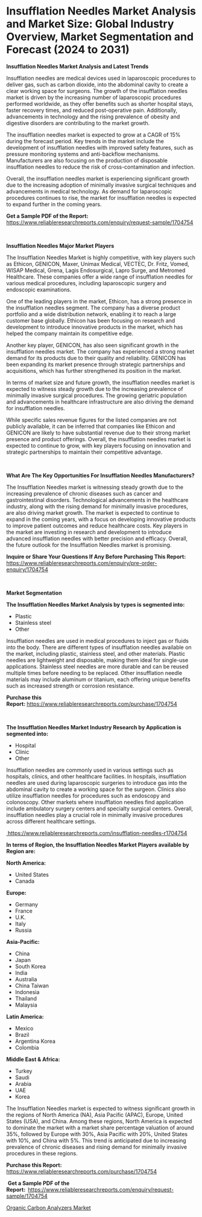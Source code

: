 <p><h1>Insufflation Needles Market Analysis and Market Size: Global Industry Overview, Market Segmentation and Forecast (2024 to 2031)</h1></p><p><strong>Insufflation Needles Market Analysis and Latest Trends</strong></p>
<p><p>Insufflation needles are medical devices used in laparoscopic procedures to deliver gas, such as carbon dioxide, into the abdominal cavity to create a clear working space for surgeons. The growth of the insufflation needles market is driven by the increasing number of laparoscopic procedures performed worldwide, as they offer benefits such as shorter hospital stays, faster recovery times, and reduced post-operative pain. Additionally, advancements in technology and the rising prevalence of obesity and digestive disorders are contributing to the market growth.</p><p>The insufflation needles market is expected to grow at a CAGR of 15% during the forecast period. Key trends in the market include the development of insufflation needles with improved safety features, such as pressure monitoring systems and anti-backflow mechanisms. Manufacturers are also focusing on the production of disposable insufflation needles to reduce the risk of cross-contamination and infection.</p><p>Overall, the insufflation needles market is experiencing significant growth due to the increasing adoption of minimally invasive surgical techniques and advancements in medical technology. As demand for laparoscopic procedures continues to rise, the market for insufflation needles is expected to expand further in the coming years.</p></p>
<p><strong>Get a Sample PDF of the Report:&nbsp;</strong> <a href="https://www.reliableresearchreports.com/enquiry/request-sample/1704754">https://www.reliableresearchreports.com/enquiry/request-sample/1704754</a></p>
<p>&nbsp;</p>
<p><strong>Insufflation Needles Major Market Players</strong></p>
<p><p>The Insufflation Needles Market is highly competitive, with key players such as Ethicon, GENICON, Maxer, Unimax Medical, VECTEC, Dr. Fritz, Vomed, WISAP Medical, Grena, Lagis Endosurgical, Lapro Surge, and Metromed Healthcare. These companies offer a wide range of insufflation needles for various medical procedures, including laparoscopic surgery and endoscopic examinations.</p><p>One of the leading players in the market, Ethicon, has a strong presence in the insufflation needles segment. The company has a diverse product portfolio and a wide distribution network, enabling it to reach a large customer base globally. Ethicon has been focusing on research and development to introduce innovative products in the market, which has helped the company maintain its competitive edge.</p><p>Another key player, GENICON, has also seen significant growth in the insufflation needles market. The company has experienced a strong market demand for its products due to their quality and reliability. GENICON has been expanding its market presence through strategic partnerships and acquisitions, which has further strengthened its position in the market.</p><p>In terms of market size and future growth, the insufflation needles market is expected to witness steady growth due to the increasing prevalence of minimally invasive surgical procedures. The growing geriatric population and advancements in healthcare infrastructure are also driving the demand for insufflation needles.</p><p>While specific sales revenue figures for the listed companies are not publicly available, it can be inferred that companies like Ethicon and GENICON are likely to have substantial revenue due to their strong market presence and product offerings. Overall, the insufflation needles market is expected to continue to grow, with key players focusing on innovation and strategic partnerships to maintain their competitive advantage.</p></p>
<p>&nbsp;</p>
<p><strong>What Are The Key Opportunities For Insufflation Needles Manufacturers?</strong></p>
<p><p>The Insufflation Needles market is witnessing steady growth due to the increasing prevalence of chronic diseases such as cancer and gastrointestinal disorders. Technological advancements in the healthcare industry, along with the rising demand for minimally invasive procedures, are also driving market growth. The market is expected to continue to expand in the coming years, with a focus on developing innovative products to improve patient outcomes and reduce healthcare costs. Key players in the market are investing in research and development to introduce advanced insufflation needles with better precision and efficacy. Overall, the future outlook for the Insufflation Needles market is promising.</p></p>
<p><strong>Inquire or Share Your Questions If Any Before Purchasing This Report:</strong> <a href="https://www.reliableresearchreports.com/enquiry/pre-order-enquiry/1704754">https://www.reliableresearchreports.com/enquiry/pre-order-enquiry/1704754</a></p>
<p>&nbsp;</p>
<p><strong>Market Segmentation</strong></p>
<p><strong>The Insufflation Needles Market Analysis by types is segmented into:</strong></p>
<p><ul><li>Plastic</li><li>Stainless steel</li><li>Other</li></ul></p>
<p><p>Insufflation needles are used in medical procedures to inject gas or fluids into the body. There are different types of insufflation needles available on the market, including plastic, stainless steel, and other materials. Plastic needles are lightweight and disposable, making them ideal for single-use applications. Stainless steel needles are more durable and can be reused multiple times before needing to be replaced. Other insufflation needle materials may include aluminum or titanium, each offering unique benefits such as increased strength or corrosion resistance.</p></p>
<p><strong>Purchase this Report:&nbsp;</strong><a href="https://www.reliableresearchreports.com/purchase/1704754">https://www.reliableresearchreports.com/purchase/1704754</a></p>
<p>&nbsp;</p>
<p><strong>The Insufflation Needles Market Industry Research by Application is segmented into:</strong></p>
<p><ul><li>Hospital</li><li>Clinic</li><li>Other</li></ul></p>
<p><p>Insufflation needles are commonly used in various settings such as hospitals, clinics, and other healthcare facilities. In hospitals, insufflation needles are used during laparoscopic surgeries to introduce gas into the abdominal cavity to create a working space for the surgeon. Clinics also utilize insufflation needles for procedures such as endoscopy and colonoscopy. Other markets where insufflation needles find application include ambulatory surgery centers and specialty surgical centers. Overall, insufflation needles play a crucial role in minimally invasive procedures across different healthcare settings.</p></p>
<p><a href="https://www.reliableresearchreports.com/insufflation-needles-r1704754">&nbsp;https://www.reliableresearchreports.com/insufflation-needles-r1704754</a></p>
<p><strong>In terms of Region, the Insufflation Needles Market Players available by Region are:</strong></p>
<p>
    <p> <strong> North America: </strong>
        <ul>
            <li>United States</li>
            <li>Canada</li>
        </ul>
        </p> 
    <p> <strong> Europe: </strong>
        <ul>
            <li>Germany</li>
            <li>France</li>
            <li>U.K.</li>
            <li>Italy</li>
            <li>Russia</li>
        </ul>
        </p> 
    <p> <strong> Asia-Pacific: </strong>
        <ul>
            <li>China</li>
            <li>Japan</li>
            <li>South Korea</li>
            <li>India</li>
            <li>Australia</li>
            <li>China Taiwan</li>
            <li>Indonesia</li>
            <li>Thailand</li>
            <li>Malaysia</li>
        </ul>
        </p> 
    <p> <strong> Latin America: </strong>
        <ul>
            <li>Mexico</li>
            <li>Brazil</li>
            <li>Argentina Korea</li>
            <li>Colombia</li>
        </ul>
        </p> 
    <p> <strong> Middle East & Africa: </strong>
        <ul>
            <li>Turkey</li>
            <li>Saudi</li>
            <li>Arabia</li>
            <li>UAE</li>
            <li>Korea</li>
        </ul>
    </p>
    </p>
<p><p>The Insufflation Needles market is expected to witness significant growth in the regions of North America (NA), Asia Pacific (APAC), Europe, United States (USA), and China. Among these regions, North America is expected to dominate the market with a market share percentage valuation of around 35%, followed by Europe with 30%, Asia Pacific with 20%, United States with 10%, and China with 5%. This trend is anticipated due to increasing prevalence of chronic diseases and rising demand for minimally invasive procedures in these regions.</p></p>
<p><strong>Purchase this Report: </strong><a href="https://www.reliableresearchreports.com/purchase/1704754">https://www.reliableresearchreports.com/purchase/1704754</a></p>
<p>&nbsp;<strong>Get a Sample PDF of the Report:&nbsp;&nbsp;</strong><a href="https://www.reliableresearchreports.com/enquiry/request-sample/1704754">https://www.reliableresearchreports.com/enquiry/request-sample/1704754</a></p>
<p><strong></strong></p>
<p><p><a href="https://issuu.com/reportprime-2/docs/organic-carbon-analyzers-market-size-2030.pptx">Organic Carbon Analyzers Market</a></p></p>